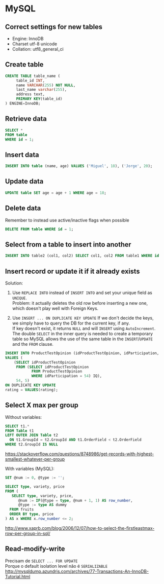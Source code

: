 # MySQL

## Correct settings for new tables

- Engine: InnoDB
- Charset utf-8 unicode
- Collation: utf8_general_ci

## Create table
```sql
CREATE TABLE table_name (
     table_id INT,
     name VARCHAR(255) NOT NULL,
     last_name varchar(255),
     address text,
     PRIMARY KEY(table_id)
) ENGINE=InnoDB;
```

## Retrieve data

```sql
SELECT *
FROM table
WHERE id = 1;
```

## Insert data

```sql
INSERT INTO table (name, age) VALUES ('Miguel', 18), ('Jorge', 20);
```

## Update data

```sql
UPDATE table SET age = age + 1 WHERE age = 18;
```

## Delete data

Remember to instead use active/inactive flags when possible

```sql
DELETE FROM table WHERE id = 1;
```

## Select from a table to insert into another

```sql
INSERT INTO table2 (col1, col2) SELECT col1, col2 FROM table1 WHERE id = 1
```

## Insert record or update it if it already exists

Solution:

1. Use `REPLACE INTO` instead of `INSERT INTO` and set your unique field as `UNIQUE`.  
   Problem: it actually deletes the old row before inserting a new one, which doesn't play well with Foreign Keys.

2. Use `INSERT ... ON DUPLICATE KEY UPDATE`
   If we don't decide the keys, we simply have to query the DB for the current key, if any.  
   If key doesn't exist, it returns `NULL` and will `INSERT` using `AutoIncrement`.  
   The double `SELECT` in the inner query is needed to create a temporary table so MySQL allows the use of the same table in the `INSERT`/`UPDATE` and the `FROM` clause.

```sql
INSERT INTO ProductTestOpinion (idProductTestOpinion, idParticipation, rating)
VALUES (
    (SELECT idProductTestOpinion
     FROM (SELECT idProductTestOpinion
            FROM ProductTestOpinion
            WHERE idParticipation = 54) IQ),
     54, 5)
ON DUPLICATE KEY UPDATE
rating = VALUES(rating);
```

## Select X max per group
Without variables:
```sql
SELECT t1.*
FROM Table t1
LEFT OUTER JOIN Table t2
  ON t1.GroupId = t2.GroupId AND t1.OrderField < t2.OrderField
WHERE t2.GroupId IS NULL
```
https://stackoverflow.com/questions/8748986/get-records-with-highest-smallest-whatever-per-group

With variables (MySQL):
```sql
SET @num := 0, @type := '';

SELECT type, variety, price
FROM (
   SELECT type, variety, price,
      @num := IF(@type = type, @num + 1, 1) AS row_number,
      @type := type AS dummy
  FROM fruits
  ORDER BY type, price
) AS x WHERE x.row_number <= 2;
```
http://www.xaprb.com/blog/2006/12/07/how-to-select-the-firstleastmax-row-per-group-in-sql/

## Read-modify-write

Precisam de `SELECT ... FOR UPDATE`  
Porque o default isolation level não é `SERIALIZABLE`  
http://mysqldump.azundris.com/archives/77-Transactions-An-InnoDB-Tutorial.html
